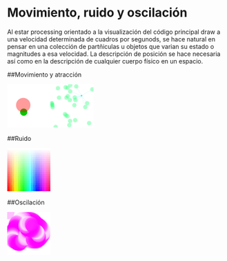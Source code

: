 # Movimiento, ruido y oscilación

Al estar processing orientado a la visualización del código principal draw a una velocidad determinada de cuadros por segunods, se hace natural en pensar en una colección de partñiculas u objetos que varian su estado o magnitudes a esa velocidad.  La descripción de posición se hace necesaria así como en la descripción de cualquier cuerpo físico en un espacio.

##Movimiento y atracción


<img src="https://github.com/ProcessingTEC/Movimiento/blob/master/P_S2_Movement2/movement2.png" width="100"><img src="https://github.com/ProcessingTEC/Movimiento/blob/master/P_S2_Movement1/movimiento.png" width="100">

##Ruido

<img src="https://github.com/ProcessingTEC/Movimiento/blob/master/P_S2_Random1/random1.png" width="100">

##Oscilación

<img src="https://github.com/ProcessingTEC/Movimiento/blob/master/P_S2_Osc1/osc.png" width="100">
